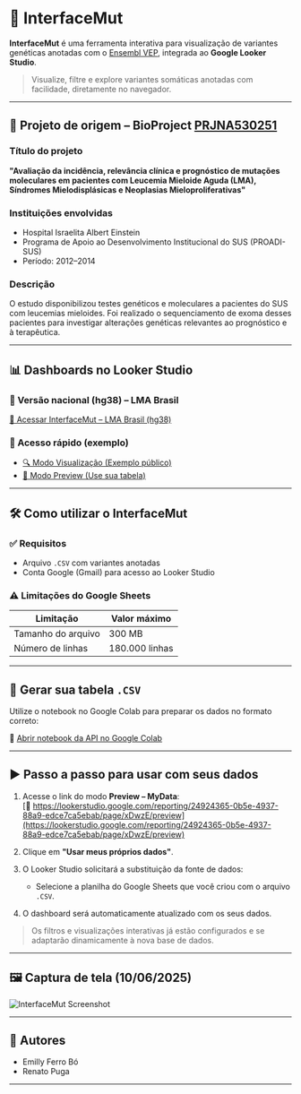 # 🧬 InterfaceMut

**InterfaceMut** é uma ferramenta interativa para visualização de variantes genéticas anotadas com o [Ensembl VEP](https://www.ensembl.org/info/docs/tools/vep/index.html), integrada ao **Google Looker Studio**.

> Visualize, filtre e explore variantes somáticas anotadas com facilidade, diretamente no navegador.

---

## 🔬 Projeto de origem – BioProject [PRJNA530251](https://www.ncbi.nlm.nih.gov/bioproject/PRJNA530251)

### Título do projeto  
**"Avaliação da incidência, relevância clínica e prognóstico de mutações moleculares em pacientes com Leucemia Mieloide Aguda (LMA), Síndromes Mielodisplásicas e Neoplasias Mieloproliferativas"**

### Instituições envolvidas  
- Hospital Israelita Albert Einstein  
- Programa de Apoio ao Desenvolvimento Institucional do SUS (PROADI-SUS)
- Período: 2012–2014

### Descrição  
O estudo disponibilizou testes genéticos e moleculares a pacientes do SUS com leucemias mieloides. Foi realizado o sequenciamento de exoma desses pacientes para investigar alterações genéticas relevantes ao prognóstico e à terapêutica.

---

## 📊 Dashboards no Looker Studio

### 🔹 Versão nacional (hg38) – LMA Brasil  
[🔗 Acessar InterfaceMut – LMA Brasil (hg38)](https://lookerstudio.google.com/reporting/1245291b-b1bd-4ab4-95f9-d4dfde96bc2b/page/xDwzE)

### 🧪 Acesso rápido (exemplo)  
- [🔍 Modo Visualização (Exemplo público)](https://lookerstudio.google.com/u/0/reporting/24924365-0b5e-4937-88a9-edce7ca5ebab/page/xDwzE)
- [📁 Modo Preview (Use sua tabela)](https://lookerstudio.google.com/reporting/24924365-0b5e-4937-88a9-edce7ca5ebab/page/xDwzE/preview)

---

## 🛠️ Como utilizar o InterfaceMut

### ✅ Requisitos
- Arquivo `.CSV` com variantes anotadas
- Conta Google (Gmail) para acesso ao Looker Studio

### ⚠️ Limitações do Google Sheets
| Limitação       | Valor máximo         |
|-----------------|----------------------|
| Tamanho do arquivo | 300 MB               |
| Número de linhas   | 180.000 linhas       |

---

## 📁 Gerar sua tabela `.CSV`

Utilize o notebook no Google Colab para preparar os dados no formato correto:

📓 [Abrir notebook da API no Google Colab](https://colab.research.google.com/drive/1jG9zyresfT9uuqwr2KQJK3rmzBGN5vlO?usp=sharing)

---

## ▶️ Passo a passo para usar com seus dados

1. Acesse o link do modo **Preview – MyData**:  
   [🔗 https://lookerstudio.google.com/reporting/24924365-0b5e-4937-88a9-edce7ca5ebab/page/xDwzE/preview](https://lookerstudio.google.com/reporting/24924365-0b5e-4937-88a9-edce7ca5ebab/page/xDwzE/preview)

2. Clique em **"Usar meus próprios dados"**.

3. O Looker Studio solicitará a substituição da fonte de dados:
   - Selecione a planilha do Google Sheets que você criou com o arquivo `.CSV`.

4. O dashboard será automaticamente atualizado com os seus dados.

> Os filtros e visualizações interativas já estão configurados e se adaptarão dinamicamente à nova base de dados.

---

## 🖼️ Captura de tela (10/06/2025)

![InterfaceMut Screenshot](https://github.com/user-attachments/assets/4d535671-bf15-437b-8585-25250ac78ed6)

---

## 👥 Autores

- Emilly Ferro Bó  
- Renato Puga

---
